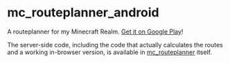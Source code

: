 # mc_routeplanner_android
A routeplanner for my Minecraft Realm. [Get it on Google Play](https://play.google.com/store/apps/details?id=es.freekb.mc.android)!

The server-side code, including the code that actually calculates the routes and a working in-browser version, is available in [mc_routeplanner](https://github.com/FreekBes/mc_routeplanner) itself.
